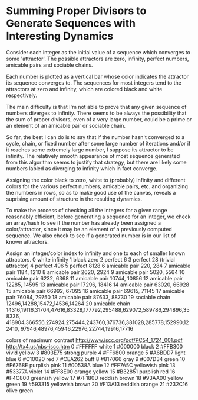 Summing Proper Divisors to Generate Sequences with Interesting Dynamics
=======================================================================

Consider each integer as the initial value of a sequence which converges to some 'attractor'.
The possible attractors are zero, infinity, perfect numbers, amicable pairs and sociable chains.

Each number is plotted as a vertical bar whose color indicates the attractor its sequence converges to.  The sequences for most integers tend to the attractors at zero and infinity, which are colored black and white respectively.

The main difficulty is that I'm not able to prove that any given sequence of numbers diverges to infinity.  There seems to be always the possibility that the sum of proper divisors, even of a very large number, could be a prime or an element of an amicable pair or sociable chain.

So far, the best I can do is to say that if the number hasn't converged to a cycle, chain, or fixed number after some large number of iterations and/or if it reaches some extremely large number, I suppose its attractor to be infinity.  The relatively smooth appearance of most sequence generated from this algorithm seems to justify that strategy, but there are likely some numbers labled as diverging to infinity which in fact converge.

Assigning the color black to zero, white to (probably) infinity and different colors for the various perfect numbers, amicable pairs, etc. and organizing the numbers in rows, so as to make good use of the canvas, reveals a suprising amount of structure in the resulting dynamics.

To make the process of checking all the integers for a given range reasonably efficient, before generating a sequence for an integer, we check an array/hash to see if the number has already been assigned a color/attractor, since it may be an element of a previously computed sequence.  We also check to see if a generated number is in our list of known attractors.

Assign an integer/color index to infinity and one to each of smaller known attractors.
0    white   infinity
1    black   zero
2    perfect 6
3    perfect 28 (trivial attractor)
4    perfect 496
5    perfect 8128
6    amicable pair 220, 284
7    amicable pair 1184, 1210
8    amicable pair 2620, 2924
9    amicable pair 5020, 5564
10   amicable pair 6232, 6368
11   amicable pair 10744, 10856
12   amicable pair 12285, 14595
13   amicable pair 17296, 18416
14   amicable pair 63020, 66928
15   amicable pair 66992, 67095
16   amicable pair 69615, 71145
17   amicable pair 76084, 79750
18   amicable pair 87633, 88730
19   sociable chain 12496,14288,15472,14536,14264
20   amicable chain 14316,19116,31704,47616,83328,177792,295488,629072,589786,294896,358336,
                    418904,366556,274924,275444,243760,376736,381028,285778,152990,122410,
                    97946,48976,45946,22976,22744,19916,17716

colors of maximum contrast
http://www.iscc.org/pdf/PC54_1724_001.pdf
http://tx4.us/nbs-iscc.htm
0    #FFFFFF white
1    #000000 black 
2    #FFB300 vivid yellow
3    #803E75 strong purple
4    #FF6800 orange
5    #A6BDD7 light blue
6    #C10020 red
7    #CEA262 buff
8    #817066 gray
9    #007D34 green
10   #F6768E purplish pink
11   #00538A blue
12   #FF7A5C yellowish pink
13   #53377A violet
14   #FF8E00 orange yellow
15   #B32851 purplish red
16   #F4C800 greenish yellow
17   #7F180D reddish brown
18   #93AA00 yellow green
19   #593315 yellowish brown
20   #F13A13 reddish orange
21   #232C16 olive green
